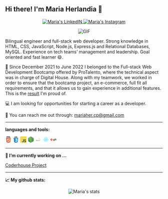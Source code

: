 ## Hi there! I'm Maria Herlandia 👋

<p align="center"><a href="https://www.linkedin.com/in/maria-herlandia-copete/?locale=en_US">
  <img align="center" alt="Maria's LinkedIN" width="22px" src="https://raw.githubusercontent.com/peterthehan/peterthehan/master/assets/linkedin.svg" />
</a>
<a href="https://www.instagram.com/mariehercp/">
  <img align="center" alt="Maria's Instagram" width="22px" src="https://raw.githubusercontent.com/hussainweb/hussainweb/main/icons/instagram.png" />
</a>
 <p/>

<p align="center"><img alt="GIF" src="https://cdn.dribbble.com/users/2069402/screenshots/5574718/media/a26e46eb4800c8991e14a6f6e32dba1e.gif" width="500" height="320" /><p/>

Bilingual engineer and full-stack web developer. Strong knowledge in HTML, CSS, JavaScript, Node.js, Express.js and Relational Databases, MySQL. Experience on tech teams’ management and leadership. Goal oriented and fast learner 😄.

📖  Since December 2021 to June 2022 I belonged to the Full-stack Web Development Bootcamp offered by ProTalento, where the technical aspect was in charge of Digital House. Along with my teamwork, we worked in order to ensure that the bootcamp project, an e-commerce, full fit all requirements, and that it allows us to gain experience in additional features. This is the [result](https://comic-vs-manga.herokuapp.com/) I'm proud of.

💻 I am looking for opportunities for starting a career as a developer.

💬 You can reach me out through: mariaher.cp@gmail.com

---

**languages and tools:**  

<code><img height="20" src="https://raw.githubusercontent.com/github/explore/80688e429a7d4ef2fca1e82350fe8e3517d3494d/topics/html/html.png"></code>
<code><img height="20" src="https://raw.githubusercontent.com/github/explore/80688e429a7d4ef2fca1e82350fe8e3517d3494d/topics/css/css.png"></code>
<code><img height="20" src="https://raw.githubusercontent.com/github/explore/80688e429a7d4ef2fca1e82350fe8e3517d3494d/topics/javascript/javascript.png"></code>
<code><img height="20" src="https://raw.githubusercontent.com/github/explore/80688e429a7d4ef2fca1e82350fe8e3517d3494d/topics/nodejs/nodejs.png"></code>
<code><img height="20" src="https://raw.githubusercontent.com/github/explore/80688e429a7d4ef2fca1e82350fe8e3517d3494d/topics/mysql/mysql.png"></code>
<code><img height="20" src="https://raw.githubusercontent.com/github/explore/80688e429a7d4ef2fca1e82350fe8e3517d3494d/topics/react/react.png"></code>
<code><img height="20" src="https://raw.githubusercontent.com/github/explore/80688e429a7d4ef2fca1e82350fe8e3517d3494d/topics/git/git.png"></code>

---

**🔭 I’m currently working on ...**

[Coderhouse Project](https://github.com/mariecp27/my-collection-spot-copete)

---

**📈 My github stats:**

<p align="center"> <img src="https://github-readme-stats.vercel.app/api?username=mariecp27&show_icons=true&theme=tokyonight" alt="Maria's stats" />
 







<!--
**mariecp27/mariecp27** is a ✨ _special_ ✨ repository because its `README.md` (this file) appears on your GitHub profile.

Here are some ideas to get you started:

- 🔭 I’m currently working on ...
- 🌱 I’m currently learning ...
- 👯 I’m looking to collaborate on ...
- 🤔 I’m looking for help with ...
- 💬 Ask me about ...
- 📫 How to reach me: ...
- 😄 Pronouns: ...
- ⚡ Fun fact: ...
-->

